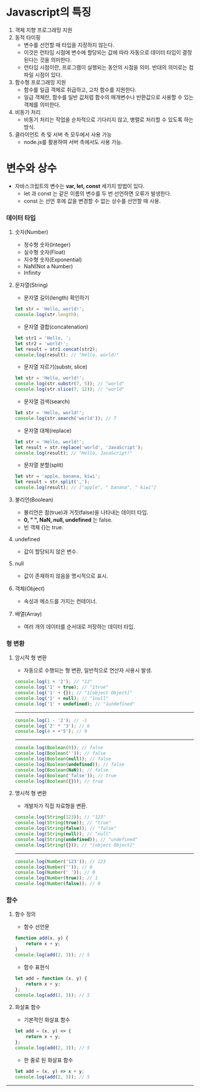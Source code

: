 # Javascript의 특징

1. 객체 지향 프로그래밍 지원
2. 동적 타이핑
    - 변수를 선언할 때 타입을 지정하지 않는다.
    - 이것은 런타임 시점에 변수에 할당되는 값에 따라 자동으로 데이터 타입이 결정 된다는 것을 의미한다.
    * 런타임 시점이란, 프로그램이 실행되는 동안의 시점을 의미. 반대의 의미로는 컴파일 시점이 있다.
3. 함수형 프로그래밍 지원
    - 함수를 일급 객체로 취급하고, 고차 함수를 지원한다.
    * 일급 객체란, 함수를 일반 값처럼 함수의 매개변수나 반환값으로 사용할 수 있는 객체를 의미한다.
4. 비동기 처리
    - 비동기 처리는 작업을 순차적으로 기다리지 않고, 병렬로 처리할 수 있도록 하는 방식.
5. 클라이언트 측 및 서버 측 모두에서 사용 가능
    - node.js를 활용하여 서버 측에서도 사용 가능.

# 변수와 상수

-   자바스크립트의 변수는 **var, let, const** 세가지 방법이 있다.
    -   let 과 const 는 같은 이름의 변수를 두 번 선언하면 오류가 발생한다.
    -   const 는 선언 후에 값을 변경할 수 없는 상수를 선언할 때 사용.

### 데이터 타입

1. 숫자(Number)
    - 정수형 숫자(Integer)
    - 실수형 숫자(Float)
    - 지수형 숫자(Exponential)
    - NaN(Not a Number)
    - Infinity
2. 문자열(String)

    - 문자열 길이(length) 확인하기

    ```javascript
    let str = 'Hello, world!';
    console.log(str.length);
    ```

    - 문자열 결합(concatenation)

    ```javascript
    let str1 = 'Hello, ';
    let str2 = 'world!';
    let result = str1.concat(str2);
    console.log(result); // "Hello, world!"
    ```

    - 문자열 자르기(substr, slice)

    ```javascript
    let str = 'Hello, world!';
    console.log(str.substr(7, 5)); // "world"
    console.log(str.slice(7, 12)); // "world"
    ```

    - 문자열 검색(search)

    ```javascript
    let str = 'Hello, world!';
    console.log(str.search('world')); // 7
    ```

    - 문자열 대체(replace)

    ```javascript
    let str = 'Hello, world!';
    let result = str.replace('world', 'JavaScript');
    console.log(result); // "Hello, JavaScript!"
    ```

    - 문자열 분할(split)

    ```javascript
    let str = 'apple, banana, kiwi';
    let result = str.split(',');
    console.log(result); // ["apple", " banana", " kiwi"]
    ```

3. 불리언(Boolean)

    - 불리언은 참(true)과 거짓(false)을 나타내는 데이터 타입.

    * **0, " ", NaN, null, undefined** 는 false.
    * 빈 객체 {}는 true.

4. undefined

    - 값이 할당되지 않은 변수.

5. null

    - 값이 존재하지 않음을 명시적으로 표시.

6. 객체(Object)

    - 속성과 메소드를 가지는 컨테이너.

7. 배열(Array)
    - 여러 개의 데이터를 순서대로 저장하는 데이터 타입.

### 형 변환

1. 암시적 형 변환

    - 자동으로 수행되는 형 변환, 일반적으로 연산자 사용시 발생.

    ```javascript
    console.log(1 + '2'); // "12"
    console.log('1' + true); // "1true"
    console.log('1' + {}); // "1[object Object]"
    console.log('1' + null); // "1null"
    console.log('1' + undefined); // "1undefined"
    ```

    ***

    ```javascript
    console.log(1 - '2'); // -1
    console.log('2' * '3'); // 6
    console.log(4 + +'5'); // 9
    ```

    ***

    ```javascript
    console.log(Boolean(0)); // false
    console.log(Boolean('')); // false
    console.log(Boolean(null)); // false
    console.log(Boolean(undefined)); // false
    console.log(Boolean(NaN)); // false
    console.log(Boolean('false')); // true
    console.log(Boolean({})); // true
    ```

2. 명시적 형 변환

    - 개발자가 직접 자료형을 변환.

    ```javascript
    console.log(String(123)); // "123"
    console.log(String(true)); // "true"
    console.log(String(false)); // "false"
    console.log(String(null)); // "null"
    console.log(String(undefined)); // "undefined"
    console.log(String({})); // "[object Object]"
    ```

    ***

    ```javascript
    console.log(Number('123')); // 123
    console.log(Number('')); // 0
    console.log(Number(' ')); // 0
    console.log(Number(true)); // 1
    console.log(Number(false)); // 0
    ```

### 함수

1. 함수 정의

    - 함수 선언문

    ```javascript
    function add(x, y) {
        return x + y;
    }
    console.log(add(2, 3)); // 5
    ```

    - 함수 표현식

    ```javascript
    let add = function (x, y) {
        return x + y;
    };
    console.log(add(2, 3)); // 5
    ```

2. 화살표 함수
    - 기본적인 화살표 함수
    ```javascript
    let add = (x, y) => {
        return x + y;
    };
    console.log(add(2, 3)); // 5
    ```
    - 한 줄로 된 화살표 함수
    ```javascript
    let add = (x, y) => x + y;
    console.log(add(2, 3)); // 5
    ```

---
